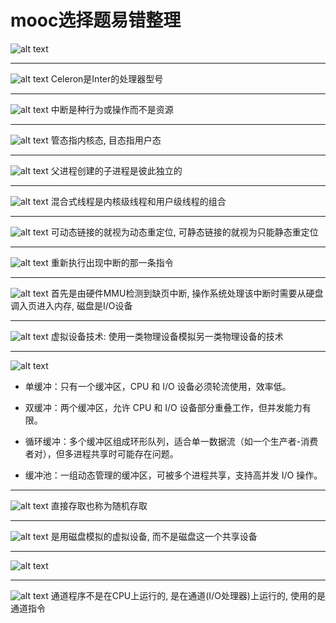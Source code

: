 # mooc选择题易错整理

![alt text](/assets/mooc0.png)

---

![alt text](/assets/mooc1.png)
Celeron是Inter的处理器型号

---
![alt text](/assets/mooc2.png)
中断是种行为或操作而不是资源

---
![alt text](/assets/mooc3.png)
管态指内核态, 目态指用户态

---
![alt text](/assets/mooc4.png)
父进程创建的子进程是彼此独立的

---
![alt text](/assets/mooc5.png)
混合式线程是内核级线程和用户级线程的组合

---
![alt text](/assets/mooc6.png)
可动态链接的就视为动态重定位, 可静态链接的就视为只能静态重定位

---
![alt text](/assets/mooc7.png)
重新执行出现中断的那一条指令

---
![alt text](/assets/mooc8.png)
首先是由硬件MMU检测到缺页中断, 操作系统处理该中断时需要从硬盘调入页进入内存, 磁盘是I/O设备

---
![alt text](/assets/mooc9.png)
虚拟设备技术: 使用一类物理设备模拟另一类物理设备的技术

---
![alt text](/assets/mooc10.png)
- 单缓冲：只有一个缓冲区，CPU 和 I/O 设备必须轮流使用，效率低。

- 双缓冲：两个缓冲区，允许 CPU 和 I/O 设备部分重叠工作，但并发能力有限。

- 循环缓冲：多个缓冲区组成环形队列，适合单一数据流（如一个生产者-消费者对），但多进程共享时可能存在问题。

- 缓冲池：一组动态管理的缓冲区，可被多个进程共享，支持高并发 I/O 操作。

---
![alt text](/assets/mooc11.png)
直接存取也称为随机存取

---
![alt text](/assets/mooc12.png)
是用磁盘模拟的虚拟设备, 而不是磁盘这一个共享设备

---
![alt text](/assets/mooc13.png)

---
![alt text](/assets/mooc14.png)
通道程序不是在CPU上运行的, 是在通道(I/O处理器)上运行的, 使用的是通道指令